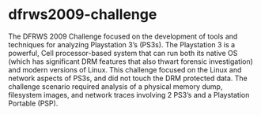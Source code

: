 # dfrws2009-challenge
The DFRWS 2009 Challenge focused on the development of tools and techniques for analyzing Playstation 3’s (PS3s). The Playstation 3 is a powerful, Cell processor-based system that can run both its native OS (which has significant DRM features that also thwart forensic investigation) and modern versions of Linux. This challenge focused on the Linux and network aspects of PS3s, and did not touch the DRM protected data. The challenge scenario required analysis of a physical memory dump, filesystem images, and network traces involving 2 PS3’s and a Playstation Portable (PSP).
